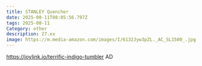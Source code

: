 ```yaml
---
title: STANLEY Quencher
date: 2025-08-11T08:05:56.797Z
tags: 2025-08-11
Category: other
description: 27.xx
image: https://m.media-amazon.com/images/I/6132Jyw3pZL._AC_SL1500_.jpg
---
```

https://joylink.io/terrific-indigo-tumbler
AD